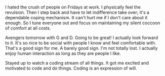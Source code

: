 I hated the crush of people on Fridays at work. I physically feel the revulsion. Then I step back and have to let indifference take over; it's a dependable coping mechanism. It can't hurt me if I don't care about it enough. So I tune everyone out and focus on maintaining my silent coccoon of comfort at all costs.

Avengers tomorrow with G and D. Going to be great! I actually look forward to it. It's so nice to be social with people I know and feel comfortable with. That's a good sign for me. A barely good sign. I'm not totally lost. I actually enjoy human interaction as long as they are people I like.

Stayed up to watch a coding stream of all things. It got me excited and motivated to code and do things. Coding is an expression of will.
